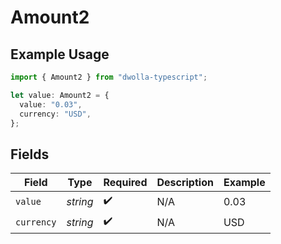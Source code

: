 # Amount2

## Example Usage

```typescript
import { Amount2 } from "dwolla-typescript";

let value: Amount2 = {
  value: "0.03",
  currency: "USD",
};
```

## Fields

| Field              | Type               | Required           | Description        | Example            |
| ------------------ | ------------------ | ------------------ | ------------------ | ------------------ |
| `value`            | *string*           | :heavy_check_mark: | N/A                | 0.03               |
| `currency`         | *string*           | :heavy_check_mark: | N/A                | USD                |